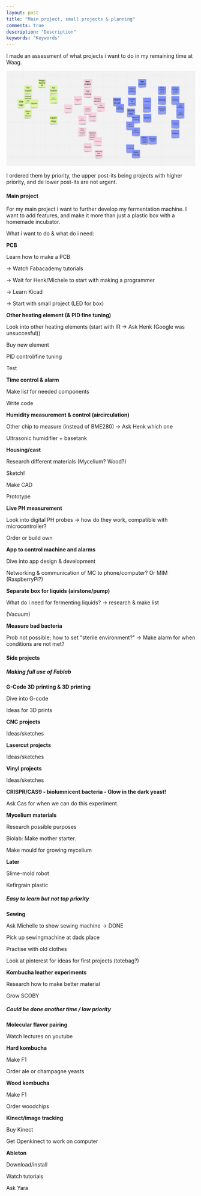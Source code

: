 ```yaml
---
layout: post
title: "Main project, small projects & planning"
comments: true
description: "Description"
keywords: "Keywords"
---
```


I made an assessment of what projects i want to do in my remaining time at Waag.

![projects](/assets/images/2022-05-06-projects/projects01.jpg)

I ordered them by priority, the upper post-its being projects with higher priority, and de lower post-its are not urgent.

#### Main project

For my main project i want to further develop my fermentation machine. I want to add features, and make it more than just a plastic box with a homemade incubator. 

What i want to do & what do i need:

**PCB**

Learn how to make a PCB 

-> Watch Fabacademy tutorials

-> Wait for Henk/Michele to start with making a programmer

-> Learn Kicad

-> Start with small project (LED for box)

**Other heating element (& PID fine tuning)**

Look into other heating elements (start with IR -> Ask Henk (Google was unsuccesful))

Buy new element

PID control/fine tuning 

Test 

**Time control & alarm**

Make list for needed components

Write code

**Humidity measurement & control (aircirculation)**

Other chip to measure (instead of BME280) -> Ask Henk which one

Ultrasonic humidifier + basetank

**Housing/cast**

Research different materials (Mycelium? Wood?)

Sketch!

Make CAD

Prototype

**Live PH measurement**

Look into digital PH probes -> how do they work, compatible with microcontroller?

Order or build own

**App to control machine and alarms**

Dive into app design & development

Networking & communication of MC to phone/computer? Or MIM (RaspberryPi?)

**Separate box for liquids (airstone/pump)**

What do i need for fermenting liquids? -> research & make list

(Vacuum)

**Measure bad bacteria**

Prob not possible; how to set "sterile environment?" -> Make alarm for when conditions are not met?

#### Side projects

##### Making full use of Fablab

**G-Code 3D printing & 3D printing**

Dive into G-code

Ideas for 3D prints

**CNC projects**

Ideas/sketches

**Lasercut projects**

Ideas/sketches

**Vinyl projects**

Ideas/sketches

**CRISPR/CAS9 - biolumnicent bacteria - Glow in the dark yeast!**

Ask Cas for when we can do this experiment.

**Mycelium materials**

Research possible purposes

Biolab: Make mother starter. 

Make mould for growing mycelium

**Later**

Slime-mold robot

Kefirgrain plastic

##### Easy to learn but not top priority

**Sewing**

Ask Michelle to show sewing machine -> DONE

Pick up sewingmachine at dads place

Practise with old clothes

Look at pinterest for ideas for first projects (totebag?)

**Kombucha leather experiments**

Research how to make better material

Grow SCOBY

##### Could be done another time / low priority

**Molecular flavor pairing**

Watch lectures on youtube

**Hard kombucha**

Make F1

Order ale or champagne yeasts

**Wood kombucha**

Make F1

Order woodchips

**Kinect/image tracking**

Buy Kinect

Get Openkinect to work on computer

**Ableton**

Download/install

Watch tutorials

Ask Yara